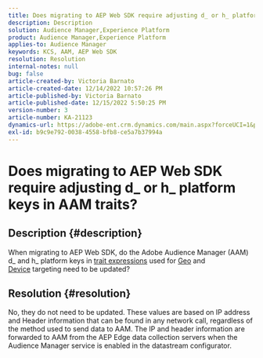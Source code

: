 ```yaml
---
title: Does migrating to AEP Web SDK require adjusting d_ or h_ platform keys in AAM traits?
description: Description
solution: Audience Manager,Experience Platform
product: Audience Manager,Experience Platform
applies-to: Audience Manager
keywords: KCS, AAM, AEP Web SDK
resolution: Resolution
internal-notes: null
bug: false
article-created-by: Victoria Barnato
article-created-date: 12/14/2022 10:57:26 PM
article-published-by: Victoria Barnato
article-published-date: 12/15/2022 5:50:25 PM
version-number: 3
article-number: KA-21123
dynamics-url: https://adobe-ent.crm.dynamics.com/main.aspx?forceUCI=1&pagetype=entityrecord&etn=knowledgearticle&id=4be71faa-027c-ed11-81ac-6045bd006149
exl-id: b9c9e792-0038-4558-bfb8-ce5a7b37994a
---
```

# Does migrating to AEP Web SDK require adjusting d_ or h_ platform keys in AAM traits?

## Description {#description}


When migrating to AEP Web SDK, do the Adobe Audience Manager (AAM) d_ and h_ platform keys in [trait expressions](https://experienceleague.adobe.com/docs/audience-manager/user-guide/features/traits/trait-variable-prefixes.html?lang=en%29%20used%20for%20Geo%20%28https://experienceleague.adobe.com/docs/audience-manager/user-guide/features/traits/trait-geotarget-keys.html?lang=en) used for [Geo](https://experienceleague.adobe.com/docs/audience-manager/user-guide/features/traits/trait-geotarget-keys.html?lang=en) and [Device](https://experienceleague.adobe.com/docs/audience-manager/user-guide/features/traits/trait-device-targeting.html?lang=en) targeting need to be updated?


## Resolution {#resolution}


No, they do not need to be updated. These values are based on IP address and Header information that can be found in any network call, regardless of the method used to send data to AAM. The IP and header information are forwarded to AAM from the AEP Edge data collection servers when the Audience Manager service is enabled in the datastream configurator.

